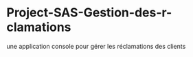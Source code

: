# Project-SAS-Gestion-des-r-clamations
une application console pour gérer les réclamations des clients
